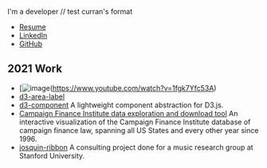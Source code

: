 I'm a developer // test curran's format

 * [Resume](http://github.com/portfolio/Resume.pdf)
 * [LinkedIn](http://www.linkedin.com/)
 * [GitHub](https://github.com/?tab=repositories)

## 2021 Work

 * [![image](https://user-images.githubusercontent.com/68416/29225768-349eada2-7eed-11e7-8a8d-7217a30fd1b7.png)(https://www.youtube.com/watch?v=1fgk7Yfc53A)
 * [d3-area-label](https://github.com/curran/d3-area-label)
 * [d3-component](https://github.com/curran/d3-component) A lightweight component abstraction for D3.js.
 * [Campaign Finance Institute data exploration and download tool](https://github.com/cfinst/cfinst.github.io/) An interactive visualization of the Campaign Finance Institute database of campaign finance law, spanning all US States and every other year since 1996.
 * [josquin-ribbon](https://github.com/sul-cidr/josquin-ribbon) A consulting project done for a music research group at Stanford University.
